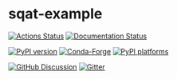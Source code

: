 # sqat-example

[![Actions Status][actions-badge]][actions-link]
[![Documentation Status][rtd-badge]][rtd-link]

[![PyPI version][pypi-version]][pypi-link]
[![Conda-Forge][conda-badge]][conda-link]
[![PyPI platforms][pypi-platforms]][pypi-link]

[![GitHub Discussion][github-discussions-badge]][github-discussions-link]
[![Gitter][gitter-badge]][gitter-link]

<!-- prettier-ignore-start -->
[actions-badge]:            https://github.com/henryiii/sqat-example/workflows/CI/badge.svg
[actions-link]:             https://github.com/henryiii/sqat-example/actions
[conda-badge]:              https://img.shields.io/conda/vn/conda-forge/sqat-example
[conda-link]:               https://github.com/conda-forge/sqat-example-feedstock
[github-discussions-badge]: https://img.shields.io/static/v1?label=Discussions&message=Ask&color=blue&logo=github
[github-discussions-link]:  https://github.com/henryiii/sqat-example/discussions
[gitter-badge]:             https://badges.gitter.im/https://github.com/henryiii/sqat-example/community.svg
[gitter-link]:              https://gitter.im/https://github.com/henryiii/sqat-example/community?utm_source=badge&utm_medium=badge&utm_campaign=pr-badge
[pypi-link]:                https://pypi.org/project/sqat-example/
[pypi-platforms]:           https://img.shields.io/pypi/pyversions/sqat-example
[pypi-version]:             https://img.shields.io/pypi/v/sqat-example
[rtd-badge]:                https://readthedocs.org/projects/sqat-example/badge/?version=latest
[rtd-link]:                 https://sqat-example.readthedocs.io/en/latest/?badge=latest

<!-- prettier-ignore-end -->
